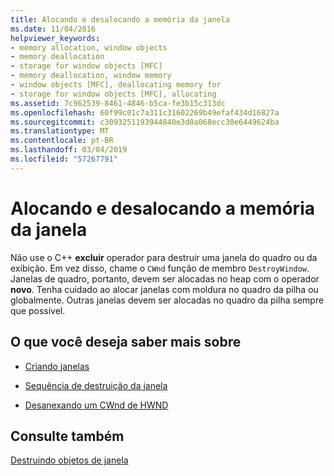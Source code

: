 ```yaml
---
title: Alocando e desalocando a memória da janela
ms.date: 11/04/2016
helpviewer_keywords:
- memory allocation, window objects
- memory deallocation
- storage for window objects [MFC]
- memory deallocation, window memory
- window objects [MFC], deallocating memory for
- storage for window objects [MFC], allocating
ms.assetid: 7c962539-8461-4846-b5ca-fe3b15c313dc
ms.openlocfilehash: 60f99c01c7a311c31602269b49efaf434d16827a
ms.sourcegitcommit: c3093251193944840e3d0a068ecc30e6449624ba
ms.translationtype: MT
ms.contentlocale: pt-BR
ms.lasthandoff: 03/04/2019
ms.locfileid: "57267791"
---
```

# <a name="allocating-and-deallocating-window-memory"></a>Alocando e desalocando a memória da janela

Não use o C++ **excluir** operador para destruir uma janela do quadro ou da exibição. Em vez disso, chame o `CWnd` função de membro `DestroyWindow`. Janelas de quadro, portanto, devem ser alocadas no heap com o operador **novo**. Tenha cuidado ao alocar janelas com moldura no quadro da pilha ou globalmente. Outras janelas devem ser alocadas no quadro da pilha sempre que possível.

## <a name="what-do-you-want-to-know-more-about"></a>O que você deseja saber mais sobre

- [Criando janelas](../mfc/creating-windows.md)

- [Sequência de destruição da janela](../mfc/window-destruction-sequence.md)

- [Desanexando um CWnd de HWND](../mfc/detaching-a-cwnd-from-its-hwnd.md)

## <a name="see-also"></a>Consulte também

[Destruindo objetos de janela](../mfc/destroying-window-objects.md)
